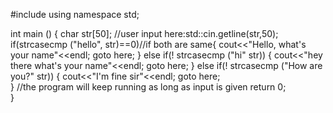  #include <iostream>
using namespace std;


int main ()
{
char str[50]; //user input
here:std::cin.getline(str,50);
if(strcasecmp ("hello", str)==0)//if both are same{
cout<<"Hello, what's your name"<<endl;
goto here;
}
else if(! strcasecmp ("hi" str)) {
cout<<"hey there what's your name"<<endl;
goto here;
}
else if(! strcasecmp ("How are you?" str)) {
cout<<"I'm fine sir"<<endl; 
goto here;   
}
//the program will keep running as long as input is given 
return 0;   
}
